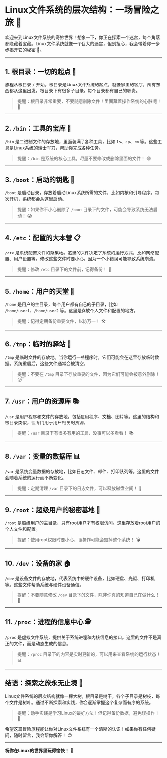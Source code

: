 

# Linux文件系统的层次结构：一场冒险之旅 🚀

欢迎来到Linux文件系统的奇妙世界！想象一下，你正在探索一个迷宫，每个角落都隐藏着宝藏。Linux文件系统就像一个巨大的迷宫，但别担心，我会带着你一步步揭开它的秘密 🧩。

---

## 1. 根目录：一切的起点 🌱

旅程从根目录 `/` 开始。根目录是Linux文件系统的起点，就像家里的客厅，所有东西都从这里出发。根目录下有很多子目录，每个目录都有自己的职责。

> 提醒：根目录非常重要，不要随意删除文件！里面藏着操作系统的心脏呢！ 💖

---

## 2. `/bin`：工具的宝库 🔧

`/bin` 是二进制文件的存放地，里面装满了各种工具，比如 `ls`、`cp`、`rm` 等。这些工具是Linux系统的瑞士军刀，帮助你完成各种任务。

> 提醒：`/bin` 是系统的核心工具，尽量不要修改或删除里面的文件！ 😅

---

## 3. `/boot`：启动的钥匙 🔑

`/boot` 是启动目录，存放着启动Linux系统所需的文件，比如内核和引导程序。每次开机，系统都会从这里启动。

> 提醒：如果你不小心删除了 `/boot` 目录下的文件，可能会导致系统无法启动！ 😱

---

## 4. `/etc`：配置的大本营 📋

`/etc` 是系统配置文件的聚集地。这里的文件决定了系统的运行方式，比如网络配置、用户设置等。修改这些文件时要小心，因为一个小错误可能导致系统崩溃。

> 提醒：修改 `/etc` 目录下的文件前，记得备份！ 📁

---

## 5. `/home`：用户的天堂 🏡

`/home` 是用户的主目录，每个用户都有自己的子目录，比如 `/home/user1`、`/home/user2` 等。这里是存放个人文件和配置的地方。

> 提醒：记得定期备份重要文件，以防万一！ 🛠️

---

## 6. `/tmp`：临时的驿站 🛑

`/tmp` 是临时文件的存放地。当你运行一些程序时，它们可能会在这里存放临时数据。系统重启后，这些文件通常会被清空。

> 提醒：不要在 `/tmp` 目录下存放重要的文件，因为它们可能会被意外删除！ 😴

---

## 7. `/usr`：用户的资源库 📚

`/usr` 是用户程序和文件的存放地，包括应用程序、文档、图片等。这里的结构和根目录类似，但专门用于用户相关的资源。

> 提醒：`/usr` 目录下有很多有用的工具，没事可以多看看！ 📚

---

## 8. `/var`：变量的数据厍 📊

`/var` 是系统变量数据的存放地，比如日志文件、邮件、打印队列等。这里的文件会随着系统的运行而不断变化。

> 提醒：定期清理 `/var` 目录下的日志文件，可以释放磁盘空间！ 💾

---

## 9. `/root`：超级用户的秘密基地 🔐

`/root` 是超级用户的主目录，只有root用户才有权限访问。这里存放着root用户的个人文件和配置。

> 提醒：使用root权限时要小心，误操作可能会毁掉整个系统！ 💣

---

## 10. `/dev`：设备的家 🏠

`/dev` 是设备文件的存放地，代表系统中的硬件设备，比如硬盘、光驱、打印机等。这些文件帮助系统与硬件设备通信。

> 提醒：不要随意修改 `/dev` 目录下的文件，除非你真的知道自己在做什么！ 🚫

---

## 11. `/proc`：进程的信息中心 🕵️

`/proc` 是虚拟文件系统，提供关于系统进程和内核信息的接口。这里的文件不是真正的文件，而是动态生成的信息。

> 提醒：`/proc` 目录下的内容是实时更新的，可以用来查看系统的运行状态！ 📊

---

## 结语：探索之旅永无止境 🌟

Linux文件系统的层次结构就像一棵大树，根目录是树干，各个子目录是树枝，每个文件是树叶。通过不断探索和实践，你会逐渐掌握这个复杂而有序的系统。

> 提醒：动手实践是学习Linux的最好方法！但记得备份数据，避免误操作！ 💾

希望这篇冒险旅程能让你对Linux文件系统有一个清晰的认识！如果你有任何疑问，随时留言，我会帮你解答！ 😊

---

**祝你在Linux的世界里玩得愉快！** 🎉